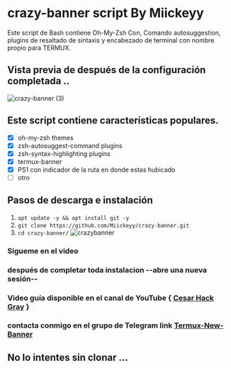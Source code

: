 # crazy-banner script By Miickeyy
Este script de Bash contiene Oh-My-Zsh Con, Comando autosuggestion, plugins de resaltado de sintaxis y encabezado de terminal con nombre propio para TERMUX.
## Vista previa de después de la configuración completada ..
![crazy-banner (3)](https://user-images.githubusercontent.com/45963119/66693479-b8a6af00-ec6e-11e9-94c1-ad2027d66869.jpeg)

## Este script contiene características populares.

- [x] oh-my-zsh themes
- [x] zsh-autosuggest-command plugins
- [x] zsh-syntax-highlighting plugins
- [x] termux-banner
- [x] PS1 con indicador de la ruta en donde estas hubicado
 - [ ] otro

## Pasos de descarga e instalación



1. `apt update -y && apt install git -y`
2. `git clone https://github.com/Miickeyy/crazy-banner.git`
3. `cd crazy-banner/`
![crazybanner](https://user-images.githubusercontent.com/45963119/66693526-65812c00-ec6f-11e9-8e40-6892ffd22dfe.jpeg)
### Sigueme en el video 
### después de completar toda instalacion --abre una nueva sesión--

### Video guía disponible en el canal de YouTube { [Cesar Hack Gray](https://www.youtube.com/channel/UCb1vwdwQcLr9OCfr7AVSlHA) }

### contacta conmigo  en el grupo de Telegram link [Termux-New-Banner](https://t.me/joinchat/Ix6n2VlSinyXpYW0ZKOBkw)
## No lo intentes sin clonar ...
